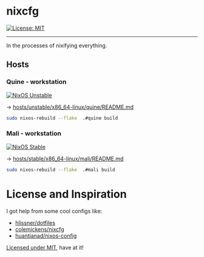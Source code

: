 # nixcfg
[![License: MIT](https://img.shields.io/badge/License-MIT-yellow.svg)](https://opensource.org/licenses/MIT)

---

In the processes of nixifying everything.

## Hosts

### Quine - workstation

[![NixOS Unstable](https://img.shields.io/badge/NixOS-unstable-blue.svg?style=flat-square&logo=NixOS&logoColor=white)](https://nixos.org)

-> [hosts/unstable/x86_64-linux/quine/README.md](./hosts/unstable/x86_64-linux/quine/README.md)

``` sh
sudo nixos-rebuild --flake  .#quine build
```

### Mali - workstation

[![NixOS Stable](https://img.shields.io/badge/NixOS-unstable-blue.svg?style=flat-square&logo=NixOS&logoColor=white)](https://nixos.org)

-> [hosts/stable/x86_64-linux/mali/README.md](./hosts/stable/x86_64-linux/mali/README.md)

``` sh
sudo nixos-rebuild --flake  .#mali build
```

# License and Inspiration


I got help from some cool configs like:

* [hlissner/dotfiles](https://github.com/hlissner/dotfiles)
* [colemickens/nixcfg](https://github.com/colemickens/nixcfg)
* [huantianad/nixos-config](https://github.com/huantianad/nixos-config)


[Licensed under MIT](./LICENSE), have at it!
